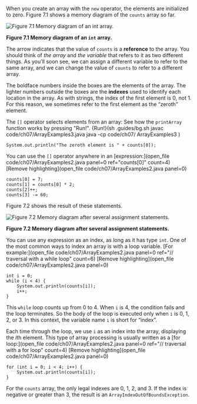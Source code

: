 When you create an array with the `new` operator, the elements are initialized to zero. Figure 7.1 shows a memory diagram of the `counts` array so far.

![Figure 7.1 Memory diagram of an `int` array.](figs/array.jpg)

**Figure 7.1 Memory diagram of an `int` array.**


The arrow indicates that the value of `counts` is a **reference** to the array. You should think of *the array* and *the variable* that refers to it as two different things. As you'll soon see, we can assign a different variable to refer to the same array, and we can change the value of `counts` to refer to a different array.


The boldface numbers inside the boxes are the elements of the array. The lighter numbers outside the boxes are the **indexes** used to identify each location in the array. As with strings, the index of the first element is 0, not 1. For this reason, we sometimes refer to the first element as the “zeroth” element.

The `[]` operator selects elements from an array: See how the `printArray` function works by pressing "Run!".
{Run!}(sh .guides/bg.sh javac code/ch07/ArrayExamples3.java java -cp code/ch07/ ArrayExamples3 )


```code
System.out.println("The zeroth element is " + counts[0]);
```

You can use the `[]` operator anywhere in an [expression:](open_file code/ch07/ArrayExamples2.java panel=0 ref="counts[0]" count=4)
[Remove highlighting](open_file code/ch07/ArrayExamples2.java panel=0)


```code
counts[0] = 7;
counts[1] = counts[0] * 2;
counts[2]++;
counts[3] -= 60;
```

Figure 7.2 shows the result of these statements.

![Figure 7.2 Memory diagram after several assignment statements.](figs/array2.jpg)

**Figure 7.2 Memory diagram after several assignment statements.**

You can use any expression as an index, as long as it has type `int`. One of the most common ways to index an array is with a loop variable. [For example:](open_file code/ch07/ArrayExamples2.java panel=0 ref="// traversal with a while loop" count=6)
[Remove highlighting](open_file code/ch07/ArrayExamples2.java panel=0)


```code
int i = 0;
while (i < 4) {
    System.out.println(counts[i]);
    i++;
}
```

This `while` loop counts up from 0 to 4. When `i` is 4, the condition fails and the loop terminates. So the body of the loop is executed only when `i` is 0, 1, 2, or 3. In this context, the variable name `i` is short for “index”.


Each time through the loop, we use `i` as an index into the array, displaying the $i$th element. This type of array processing is usually written as a [for loop:](open_file code/ch07/ArrayExamples2.java panel=0 ref="// traversal with a for loop" count=4)
[Remove highlighting](open_file code/ch07/ArrayExamples2.java panel=0)


```code
for (int i = 0; i < 4; i++) {
    System.out.println(counts[i]);
}
```


For the `counts` array, the only legal indexes are 0, 1, 2, and 3. If the index is negative or greater than 3, the result is an `ArrayIndexOutOfBoundsException`.